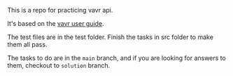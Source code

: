 This is a repo for practicing vavr api.

It's based on the [vavr user guide](https://docs.vavr.io/).

The test files are in the test folder. Finish the tasks in src folder to make them all pass.

The tasks to do are in the `main` branch, and if you are looking for answers to them, checkout to `solution` branch.
